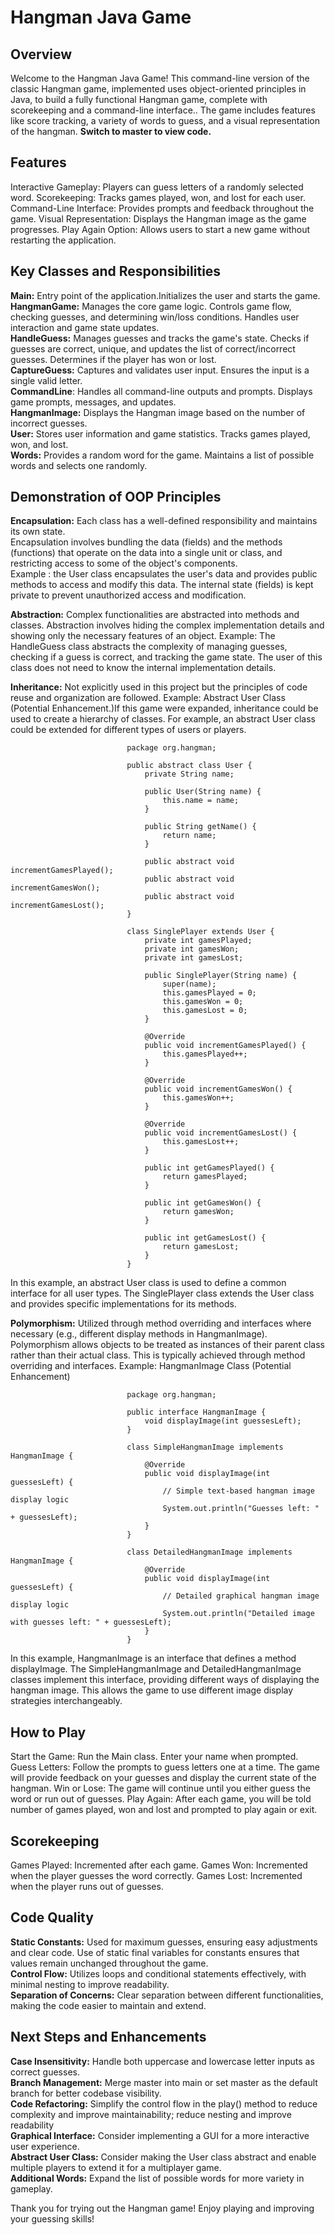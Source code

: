 # Hangman Java Game

## Overview
Welcome to the Hangman Java Game! This command-line version of the classic Hangman game, implemented uses object-oriented principles in Java, to build a fully functional Hangman game, complete with scorekeeping and a command-line interface.. The game includes features like score tracking, a variety of words to guess, and a visual representation of the hangman. **Switch to master to view code.**

## Features
Interactive Gameplay: Players can guess letters of a randomly selected word.
Scorekeeping: Tracks games played, won, and lost for each user.
Command-Line Interface: Provides prompts and feedback throughout the game.
Visual Representation: Displays the Hangman image as the game progresses.
Play Again Option: Allows users to start a new game without restarting the application.

## Key Classes and Responsibilities
**Main:** Entry point of the application.Initializes the user and starts the game.                       
**HangmanGame:** Manages the core game logic. Controls game flow, checking guesses, and determining win/loss conditions. Handles user interaction and game state updates.              
**HandleGuess:** Manages guesses and tracks the game's state. Checks if guesses are correct, unique, and updates the list of correct/incorrect guesses. Determines if the player has won or lost.              
**CaptureGuess:** Captures and validates user input. Ensures the input is a single valid letter.                
**CommandLine**: Handles all command-line outputs and prompts. Displays game prompts, messages, and updates.              
**HangmanImage:** Displays the Hangman image based on the number of incorrect guesses.                  
**User:** Stores user information and game statistics. Tracks games played, won, and lost.                            
**Words:** Provides a random word for the game. Maintains a list of possible words and selects one randomly.                                    

## Demonstration of OOP Principles
**Encapsulation:** Each class has a well-defined responsibility and maintains its own state.                            
Encapsulation involves bundling the data (fields) and the methods (functions) that operate on the data into a single unit or class, and restricting access to some of the object's components.    
Example :  the User class encapsulates the user's data and provides public methods to access and modify this data. The internal state (fields) is kept private to prevent unauthorized access and modification.     

**Abstraction:** Complex functionalities are abstracted into methods and classes. 
Abstraction involves hiding the complex implementation details and showing only the necessary features of an object.
Example: The HandleGuess class abstracts the complexity of managing guesses, checking if a guess is correct, and tracking the game state. The user of this class does not need to know the internal implementation details.

**Inheritance:** Not explicitly used in this project but the principles of code reuse and organization are followed. 
Example: Abstract User Class (Potential Enhancement.)If this game were expanded, inheritance could be used to create a hierarchy of classes. For example, an abstract User class could be extended for different types of users or players.

                              package org.hangman;
                              
                              public abstract class User {
                                  private String name;
                              
                                  public User(String name) {
                                      this.name = name;
                                  }
                              
                                  public String getName() {
                                      return name;
                                  }
                              
                                  public abstract void incrementGamesPlayed();
                                  public abstract void incrementGamesWon();
                                  public abstract void incrementGamesLost();
                              }
                              
                              class SinglePlayer extends User {
                                  private int gamesPlayed;
                                  private int gamesWon;
                                  private int gamesLost;
                              
                                  public SinglePlayer(String name) {
                                      super(name);
                                      this.gamesPlayed = 0;
                                      this.gamesWon = 0;
                                      this.gamesLost = 0;
                                  }
                              
                                  @Override
                                  public void incrementGamesPlayed() {
                                      this.gamesPlayed++;
                                  }
                              
                                  @Override
                                  public void incrementGamesWon() {
                                      this.gamesWon++;
                                  }
                              
                                  @Override
                                  public void incrementGamesLost() {
                                      this.gamesLost++;
                                  }
                              
                                  public int getGamesPlayed() {
                                      return gamesPlayed;
                                  }
                              
                                  public int getGamesWon() {
                                      return gamesWon;
                                  }
                              
                                  public int getGamesLost() {
                                      return gamesLost;
                                  }
                              }
In this example, an abstract User class is used to define a common interface for all user types. The SinglePlayer class extends the User class and provides specific implementations for its methods.

**Polymorphism:** Utilized through method overriding and interfaces where necessary (e.g., different display methods in HangmanImage).                             
Polymorphism allows objects to be treated as instances of their parent class rather than their actual class. This is typically achieved through method overriding and interfaces.
Example: HangmanImage Class (Potential Enhancement)

                              package org.hangman;
                              
                              public interface HangmanImage {
                                  void displayImage(int guessesLeft);
                              }
                              
                              class SimpleHangmanImage implements HangmanImage {
                                  @Override
                                  public void displayImage(int guessesLeft) {
                                      // Simple text-based hangman image display logic
                                      System.out.println("Guesses left: " + guessesLeft);
                                  }
                              }
                              
                              class DetailedHangmanImage implements HangmanImage {
                                  @Override
                                  public void displayImage(int guessesLeft) {
                                      // Detailed graphical hangman image display logic
                                      System.out.println("Detailed image with guesses left: " + guessesLeft);
                                  }
                              }
In this example, HangmanImage is an interface that defines a method displayImage. The SimpleHangmanImage and DetailedHangmanImage classes implement this interface, providing different ways of displaying the hangman image. This allows the game to use different image display strategies interchangeably.

## How to Play
Start the Game: Run the Main class. Enter your name when prompted.
Guess Letters: Follow the prompts to guess letters one at a time.
The game will provide feedback on your guesses and display the current state of the hangman.
Win or Lose: The game will continue until you either guess the word or run out of guesses.
Play Again: After each game, you will be told number of games played, won and lost and prompted to play again or exit.

## Scorekeeping
Games Played: Incremented after each game.
Games Won: Incremented when the player guesses the word correctly.
Games Lost: Incremented when the player runs out of guesses.

## Code Quality
**Static Constants:** Used for maximum guesses, ensuring easy adjustments and clear code.  Use of static final variables for constants ensures that values remain unchanged throughout the game.                    
**Control Flow:** Utilizes loops and conditional statements effectively, with minimal nesting to improve readability.                                                                          
**Separation of Concerns:** Clear separation between different functionalities, making the code easier to maintain and extend.                                                                    

## Next Steps and Enhancements
**Case Insensitivity:** Handle both uppercase and lowercase letter inputs as correct guesses.                                               
**Branch Management:** Merge master into main or set master as the default branch for better codebase visibility.                         
**Code Refactoring:** Simplify the control flow in the play() method to reduce complexity and improve maintainability; reduce nesting and improve readability                                                       
**Graphical Interface:** Consider implementing a GUI for a more interactive user experience.                                     
**Abstract User Class:** Consider making the User class abstract and enable multiple players to extend it for a multiplayer game.                               
**Additional Words:** Expand the list of possible words for more variety in gameplay.                                
                             
Thank you for trying out the Hangman game! Enjoy playing and improving your guessing skills!
